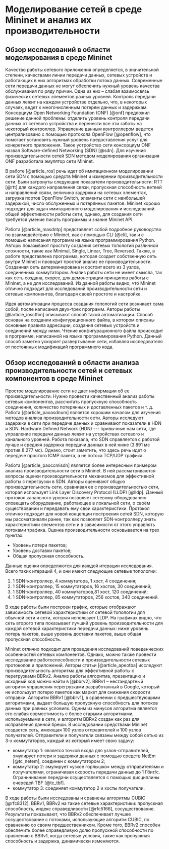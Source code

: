 # Моделирование сетей в среде Mininet и анализ их производительности

## Обзор исследований в области моделирования в среде Mininet

Качество работы сетевого приложения определяется, в значительной степени, качествами линии передачи данных, сетевых устройств и работающих в них алгоритмах обработки потока данных.  Современные сети передачи данных не могут обеспечить нужный уровень качества обслуживания по ряду причин. Одна из них – слабая взаимосвязь физических сетевых элементов разных уровней. Контроль передачи данных лежит на каждом устройстве отдельно, что, в некоторых случаях, ведет к многочисленным потерям данных и задержкам. Консорциум Open Networking Foundation (ONF) [@onf] предложил решение данной проблемы: отделить уровень контроля передачи данных от сетевого устройства и перенести все эти заботы на некоторый контроллер. Управление данным контроллером ведется централизовано с помощью протокола OpenFlow [@openflow], что помогает установить нужный уровень предоставления услуг для конкретного приложения. Такое устройство сети консорциум ONF назвал Software-defined Networking (SDN) [@sdn]. Для изучения производительности сетей SDN методом моделирования организация ONF разработала эмулятор сети Mininet. 

В работе [@article_ros] речь идет об имитационном моделировании сети SDN с помощью средств Mininet и измерении производительности сети. Были затронуты следующие показатели производительности: RTT [@rtt] для каждого направления связи, пропускная способность ветвей и направлений связи, величина задержки на сетевых элементах, загрузка портов OpenFlow Switch, элементы сети с наибольшей задержкой, число обслуженных и потерянных пакетов. Mininet хорошо подходит для задач имитационного моделирования и исследований общей эффективности работы сети, однако, для создания сети требуется умение писать программы и знание Mininet API.  

Работа [@article_masdntp] представляет собой подробное руководство по взаимодействию с Mininet, как с помощью CLI [@cli], так и с помощью написания программ на языке программирования Python. Авторы показывают простоту создания сетевых топологий различной сложности, такие как Minimal, Single, Linear, Tree, Reversed. Также, в работе представлена программа, которая создает собственную сеть внутри Mininet и проводит простой анализ ее производительности. Созданная сеть детерминирована и состоит всего из 3 узлов, соединенных коммутатором. Анализ работы сети не имеет смысла, так как сеть создана, скорее, для демонстрации принципов работы с Mininet, а не для исследований. Из данной работы видно, что Mininet отлично подходит для исследований производительности сети и сетевых компонентов, благодаря своей простоте и настройке.

Идея автоматизации процесса создания топологий сети возникает сама собой, после написания двух-трех программ. Авторы работы [@article_iosctfim] описывают способ такой автоматизации. Способ основан на создании конфигурационного файла, в котором описаны основные правила адресации, создания сетевых устройств и соединений между ними. Чтение конфигурационного файла происходит в программе, написанной на языке программирования Python. Данный способ заметно ускоряет развертывание сети, избавляя исследователя от постоянных модификаций программного кода.

## Обзор исследований в области анализа производительности сетей и сетевых компонентов в среде Mininet

Простое моделирование сети не дает информации об ее производительности. Нужно провести качественный анализ работы сетевых компонентов, рассчитать пропускную способность соединения, количество потерянных и доставленных пакетов и т. д. Работа [@article_paoasdnum] является хорошим началом для изучения методов анализа производительности сети. Авторы исследуют задержки в сети при передаче данных и сравнивают показатели в HDN и SDN. Hardware Defined Network (HDN) --- привычные нам сети, где управление передачи данных лежит на устройствах сетевого и канального уровней. Работа показала, что SDN справляется с работой лучше и средняя задержка передачи данных в ней ниже (3.891 мс против 8.277 мс). Однако, стоит заметить, что здесь речь идет о передаче простого ICMP пакета, а не потока TCP/UDP трафика. 

Работа [@article_paoccmisdn] является более интересным примером анализа производительности сети в Mininet. В ней рассматриваются вопросы оценки производительности механизмов для эффективной работы с перегрузки в SDN. Авторы оценивают общую производительность сети, сравнивая ее с производительностью сети, которая использует Link Layer Discovery Protocol (LLDP) [@lldp]. Данный протокол канального уровня позволяет сетевому оборудованию оповещать оборудование, работающее в локальной сети, о своём существовании и передавать ему свои характеристики. Протокол отлично подходит для новой концепции построения сетей SDN, которую мы рассматривали ранее, так как позволяет SDN-контроллеру знать характеристики элементов сети и в зависимости от этого управлять потоками трафика. Оценка производительности основывается на трех пунктах: 

  - Уровень потери пакетов;
  - Уровень доставки пакетов;
  - Общая пропускная способность.

Данные оценки определяются для каждой итерации исследования. Всего таких итераций 4, и они имеют следующие сетевые топологии: 

  1. 1 SDN-контроллер, 4 коммутатора, 1 хост, 4 соединения;
  2. 1 SDN-контроллер, 15 коммутаторов, 16 хостов, 30 соединений;
  3. 1 SDN-контроллер, 40 коммутаторов,81 хост, 120 соединений;
  4. 1 SDN-контроллер, 85 коммутаторов, 256 хостов, 340 соединений.

В ходе работы были построен график, которые отображают зависимость сетевой характеристики от сетевой топологии для обычной сети и сети, которая использует LLDP. На графиках видно, что сеть второго типа показывает лучший уровень производительности для каждой сетевой характеристики передачи данных: ниже уровень потерь пакетов, выше уровень доставки пакетов, выше общая пропускная способность. 

Mininet отлично подходит для проведения исследований поведенческих особенностей сетевых компонентов. Однако, можно также провести исследование работоспособности и производительности сетевых протоколов и приложений. Авторы статьи [@article_apeotba] исследуют производительность алгоритма для эффективной работы с перегрузками BBRv2. Анализ работы алгоритма, презентацию и исходный код можно найти в [@bbrv2]. BBRv1 – нестандартный алгоритм управления перегрузками разработанный в Google, который не использует потерю пакетов как маркет для снижения скорости отправки. Алгоритм BBRv1 [@bbrv1], в сравнении с предшествующими алгоритмами, выдает большую пропускную способность для потоков данных при равных условиях. Одним из минусов алгоритма является его слабая совместимость с более старыми алгоритмами, используемыми в сети, и алгоритм BBRv2 создан как раз для исправления данной бреши.
В исследовании средствами Mininet создается сеть, имеющая 100 узлов отправителей и 100 узлов получателей. Отправители и получатели связаны между собой сетью из 3-х коммутаторов, каждый из который имеет свою задачу: 
- коммутатор 1: является точкой входа для узлов-отправителей, эмулирует потери и задержки данных с помощью средств NetEm [@tc_netem], соединен с коммутатором 2;
- коммутатор 2: эмулирует «узкое горлышко» между отправителями и получателями, ограничивая скорость передачи данных до 1 Гбит/с. Ограничивание передачи осуществляется с помощью дисциплины очередей TBF [@tc_tbf].
 - коммутатор 3: соединяет коммутатор 2 и хосты получатели. 

В ходе работы были исследованы и сравнены алгоритмы CUBIC [@rfc8312], BBRv1, BBRv2 на такие сетевые характеристики: пропускная способность, индекс справедливости [@rfc5166], сосуществование. Результаты показывают, что BBRv2 обеспечивает лучшее сосуществование с потоками, использующие алгоритм CUBIC, по сравнению со своим предшественником. Кроме того, BBRv2 способен обеспечить более справедливую долю пропускной способности по сравнению с BBRv1, когда сетевые условия, такие как пропускная способность и задержка, динамически изменяются. 